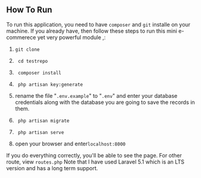 
## How To Run 


To run this application, you need to have <code>composer</code> and <code>git</code> installe on your machine. If you already have, then follow these steps to run this mini e-commerece yet very powerful module ,: 
 1) <code>git clone </code>
 
 2) <code> cd testrepo </code> 
 3) <code> composer install </code> 
 4) <code> php artisan key:generate</code> 
 5) rename the file "<code>.env.example</code>" to "<code>.env</code>" and enter your database credentials along with the database you are going to save the records in them. 
 6) <code> php artisan migrate</code> 
 7) <code> php artisan serve</code> 
 8) open your browser and enter<code>localhost:8000</code>

 If you do everything correctly, you'll be able to see the page. For other route, view <code>routes.php</code>
Note that I have used Laravel 5.1 which is an LTS version and has a long term support.  
